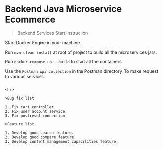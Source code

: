 # Backend Java Microservice Ecommerce

>Backend Services Start Instruction

Start Docker Engine in your machine.

Run `mvn clean install` at root of project to build all the microservices jars.

Run `docker-compose up --build` to start all the containers.

Use the `Postman Api collection` in the Postman directory. To make request to various services.

```

<hr>

>Bug fix list

1. Fix cart controller.
2. Fix user account service.
3. Fix postresql connection.

>Feature list

1. Develop good search feature.
2. Develop good compare feature.
3. Develop content management capabilities feature.